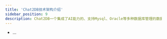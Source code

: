 ```yaml
---
title: 'Chat2DB技术架构介绍'
sidebar_position: 9
description: Chat2DB一个集成了AI能力的、支持Mysql、Oracle等多种数据库管理的数据库客户端工具
---
```


- ...